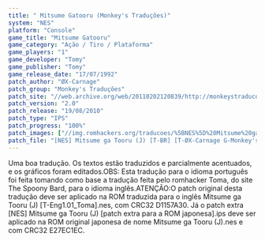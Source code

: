 ```yaml
---
title: " Mitsume Gatooru (Monkey's Traduções)"
system: "NES"
platform: "Console"
game_title: "Mitsume Gatooru"
game_category: "Ação / Tiro / Plataforma"
game_players: "1"
game_developer: "Tomy"
game_publisher: "Tomy"
game_release_date: "17/07/1992"
patch_author: "ØX-Carnage"
patch_group: "Monkey's Traduções"
patch_site: "//web.archive.org/web/20110202120839/http://monkeystraducoes.com/"
patch_version: "2.0"
patch_release: "19/08/2010"
patch_type: "IPS"
patch_progress: "100%"
patch_images: ["//img.romhackers.org/traducoes/%5BNES%5D%20Mitsume%20ga%20Tooru%20-%20Monkey's%20Tradu%C3%A7%C3%B5es%20-%201.png","//img.romhackers.org/traducoes/%5BNES%5D%20Mitsume%20ga%20Tooru%20-%20Monkey's%20Tradu%C3%A7%C3%B5es%20-%202.png","//img.romhackers.org/traducoes/%5BNES%5D%20Mitsume%20ga%20Tooru%20-%20Monkey's%20Tradu%C3%A7%C3%B5es%20-%203.png"]
patch_file: "[NES] Mitsume ga Tooru (J) [T-BR] [T-ØX-Carnage G-Monkey's Traduções] [V-2.0 P-100% A-2010].rar"
---
```

Uma boa tradução. Os textos estão traduzidos e parcialmente acentuados, e os gráficos foram editados.OBS: Esta tradução para o idioma português foi feita tomando como base a tradução feita pelo romhacker Toma, do site The Spoony Bard, para o idioma inglês.ATENÇÃO:O patch original desta tradução deve ser aplicado na ROM traduzida para o inglês Mitsume ga Tooru (J) [T-Eng1.01_Toma].nes, com CRC32 D1157A30. Já o patch extra [NES] Mitsume ga Tooru (J) [patch extra para a ROM japonesa].ips deve ser aplicado na ROM original japonesa de nome Mitsume ga Tooru (J).nes e com CRC32 E27EC1EC.